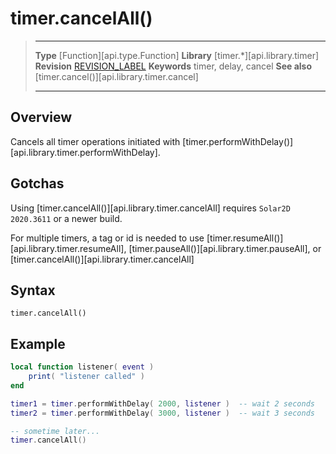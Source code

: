 
# timer.cancelAll()

> --------------------- ------------------------------------------------------------------------------------------
> __Type__              [Function][api.type.Function]
> __Library__           [timer.*][api.library.timer]
> __Revision__          [REVISION_LABEL](REVISION_URL)
> __Keywords__          timer, delay, cancel
> __See also__          [timer.cancel()][api.library.timer.cancel]
> --------------------- ------------------------------------------------------------------------------------------


## Overview

Cancels all timer operations initiated with [timer.performWithDelay()][api.library.timer.performWithDelay].

## Gotchas

Using [timer.cancelAll()][api.library.timer.cancelAll] requires `Solar2D 2020.3611` or a newer build.

For multiple timers, a tag or id is needed to use [timer.resumeAll()][api.library.timer.resumeAll], [timer.pauseAll()][api.library.timer.pauseAll], or [timer.cancelAll()][api.library.timer.cancelAll]


## Syntax

	timer.cancelAll()


## Example

`````lua
local function listener( event )
    print( "listener called" )
end

timer1 = timer.performWithDelay( 2000, listener )  -- wait 2 seconds
timer2 = timer.performWithDelay( 3000, listener )  -- wait 3 seconds

-- sometime later...
timer.cancelAll()
`````
